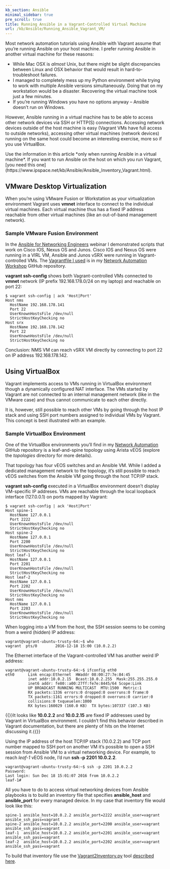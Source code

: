 ```yaml
---
kb_section: Ansible
minimal_sidebar: true
pre_scroll: true
title: Running Ansible in a Vagrant-Controlled Virtual Machine
url: /kb/Ansible/Running_Ansible_Vagrant_VM/
---
```

Most network automation tutorials using Ansible with Vagrant assume that you’re running Ansible on your host machine. I prefer running Ansible in another virtual machine for these reasons:

-   While Mac OSX is *almost* Unix, but there might be slight discrepancies between Linux and OSX behavior that would result in hard-to-troubleshoot failures.
-   I managed to completely mess up my Python environment while trying to work with multiple Ansible versions simultaneously. Doing that on my workstation would be a disaster. Recovering the virtual machine took just a few minutes.
-   If you’re running Windows you have no options anyway – Ansible doesn’t run on Windows.

However, Ansible running in a virtual machine has to be able to access other network devices via SSH or HTTP(S) connections. Accessing network devices outside of the host machine is easy (Vagrant VMs have full access to outside networks), accessing other virtual machines (network devices) running on the same host could become an interesting exercise, more so if you use VirtualBox.

<div class='warn' markdown='1'>Use the information in this article *only when running Ansible in a virtual machine*. If you want to run Ansible on the host on which you run Vagrant, [you need this one](https://www.ipspace.net/kb/Ansible/Ansible_Inventory_Vagrant.html).</div>

## VMware Desktop Virtualization

When you’re using VMware Fusion or Workstation as your virtualization environment Vagrant uses **vmnet** interface to connect to the individual virtual machines. Each virtual machine thus has a fixed IP address reachable from other virtual machines (like an out-of-band management network).

### Sample VMware Fusion Environment

In the [Ansible for Networking Engineers](https://www.ipspace.net/Ansible_for_Networking_Engineers) webinar I demonstrated scripts that work on Cisco IOS, Nexus OS and Junos. Cisco IOS and Nexus OS were running in a VIRL VM, Ansible and Junos vSRX were running in Vagrant-controlled VMs. The [Vagrantfile I used](https://github.com/ipspace/NetOpsWorkshop/blob/master/install/Vagrantfile-SRX) is in my [Network Automation Workshop](https://github.com/ipspace/NetOpsWorkshop) GitHub repository.

**vagrant ssh-config** shows both Vagrant-controlled VMs connected to **vmnet** network (IP prefix 192.168.178.0/24 on my laptop) and reachable on port 22:

```
$ vagrant ssh-config | ack 'Host|Port'
Host nms  
  HostName 192.168.178.141  
  Port 22  
  UserKnownHostsFile /dev/null  
  StrictHostKeyChecking no  
Host srx  
  HostName 192.168.178.142  
  Port 22  
  UserKnownHostsFile /dev/null  
  StrictHostKeyChecking no
```

Conclusion: NMS VM can reach vSRX VM directly by connecting to port 22 on IP address 192.168.178.142.

## Using VirtualBox

Vagrant implements access to VMs running in VirtualBox environment though a dynamically configured NAT interface. The VMs started by Vagrant are not connected to an internal management network (like in the VMware case) and thus cannot communicate to each other directly.

It is, however, still possible to reach other VMs by going through the host IP stack and using SSH port numbers assigned to individual VMs by Vagrant. This concept is best illustrated with an example.

### Sample VirtualBox Environment

One of the VirtualBox environments you’ll find in my [Network Automation](https://github.com/ipspace/NetOpsWorkshop) GitHub repository is a leaf-and-spine topology using Arista vEOS (explore the *topologies* directory for more details).

That topology has four vEOS switches and an Ansible VM. While I added a dedicated management network to the topology, it’s still possible to reach vEOS switches from the Ansible VM going through the host TCP/IP stack.

**vagrant ssh-config** executed in a VirtualBox environment doesn’t display VM-specific IP addreses. VMs are reachable through the local loopback interface (127.0.0.1) on ports mapped by Vagrant:

```
$ vagrant ssh-config | ack 'Host|Port' 
Host spine-1  
  HostName 127.0.0.1  
  Port 2222  
  UserKnownHostsFile /dev/null  
  StrictHostKeyChecking no  
Host spine-2  
  HostName 127.0.0.1  
  Port 2200  
  UserKnownHostsFile /dev/null  
  StrictHostKeyChecking no  
Host leaf-1  
  HostName 127.0.0.1  
  Port 2201  
  UserKnownHostsFile /dev/null  
  StrictHostKeyChecking no  
Host leaf-2  
  HostName 127.0.0.1  
  Port 2202  
  UserKnownHostsFile /dev/null  
  StrictHostKeyChecking no  
Host nms  
  HostName 127.0.0.1  
  Port 2203  
  UserKnownHostsFile /dev/null  
  StrictHostKeyChecking no
```

When logging into a VM from the host, the SSH session seems to be coming from a weird (hidden) IP address:

```
vagrant@vagrant-ubuntu-trusty-64:~$ who
vagrant  pts/0        2016-12-18 15:00 (10.0.2.2)
```

The Ethernet interface of the Vagrant-controlled VM has another weird IP address:

```
vagrant@vagrant-ubuntu-trusty-64:~$ ifconfig eth0
eth0      Link encap:Ethernet  HWaddr 08:00:27:7e:84:45  
          inet addr:10.0.2.15  Bcast:10.0.2.255  Mask:255.255.255.0  
          inet6 addr: fe80::a00:27ff:fe7e:8445/64 Scope:Link  
          UP BROADCAST RUNNING MULTICAST  MTU:1500  Metric:1  
          RX packets:1336 errors:0 dropped:0 overruns:0 frame:0  
          TX packets:1161 errors:0 dropped:0 overruns:0 carrier:0  
          collisions:0 txqueuelen:1000  
          RX bytes:160029 (160.0 KB)  TX bytes:107337 (107.3 KB)
```

{{<note info>}}It looks like **10.0.2.2** and **10.0.2.15** are fixed IP addresses used by Vagrant in VirtualBox environment. I couldn’t find this behavior described in Vagrant documentation, but there are plenty of hits on the Internet discussing it.{{</note>}}

Using the IP address of the host TCP/IP stack (10.0.2.2) and TCP port number mapped to SSH port on another VM it’s possible to open a SSH session from Ansible VM to a virtual networking device. For example, to reach *leaf-1* vEOS node, I’d run **ssh -p 2201 10.0.2.2**.

```
vagrant@vagrant-ubuntu-trusty-64:~$ ssh -p 2201 10.0.2.2  
Password:  
Last login: Sun Dec 18 15:01:07 2016 from 10.0.2.2  
leaf-1#
```

All you have to do to access virtual networking devices from Ansible playbooks is to build an inventory file that specifies **ansible\_host** and **ansible\_port** for every managed device. In my case that inventory file would look like this:

```
spine-1 ansible_host=10.0.2.2 ansible_port=2222 ansible_user=vagrant ansible_ssh_pass=vagrant
spine-2 ansible_host=10.0.2.2 ansible_port=2200 ansible_user=vagrant ansible_ssh_pass=vagrant
leaf-1  ansible_host=10.0.2.2 ansible_port=2201 ansible_user=vagrant ansible_ssh_pass=vagrant
leaf-2  ansible_host=10.0.2.2 ansible_port=2202 ansible_user=vagrant ansible_ssh_pass=vagrant
```

To build that inventory file use the [Vagrant2Inventory.py](https://github.com/ipspace/NetOpsWorkshop/tree/master/topologies/tools) tool [described here](https://www.ipspace.net/kb/Ansible/Ansible_Inventory_Vagrant.html).


